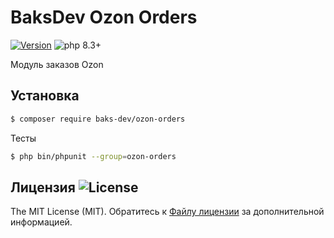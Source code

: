# BaksDev Ozon Orders

[![Version](https://img.shields.io/badge/version-7.1.1-blue)](https://github.com/baks-dev/ozon-orders/releases)
![php 8.3+](https://img.shields.io/badge/php-min%208.3-red.svg)

Модуль заказов Ozon

## Установка

``` bash
$ composer require baks-dev/ozon-orders
```

Тесты

``` bash
$ php bin/phpunit --group=ozon-orders
```


## Лицензия ![License](https://img.shields.io/badge/MIT-green)

The MIT License (MIT). Обратитесь к [Файлу лицензии](LICENSE.md) за дополнительной информацией.
